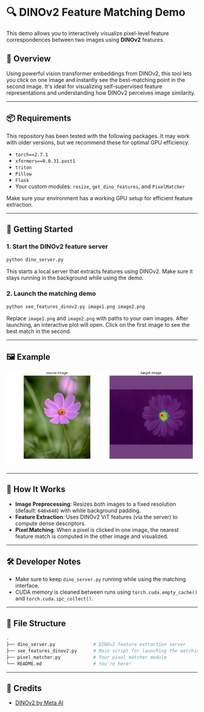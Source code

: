 # 🔍 DINOv2 Feature Matching Demo

This demo allows you to interactively visualize pixel-level feature correspondences between two images using **DINOv2** features.

## 🧠 Overview

Using powerful vision transformer embeddings from DINOv2, this tool lets you click on one image and instantly see the best-matching point in the second image. It's ideal for visualizing self-supervised feature representations and understanding how DINOv2 perceives image similarity.

---

## 📦 Requirements

This repository has been tested with the following packages. It may work with older versions, but we recommend these for optimal GPU efficiency.
- `torch==2.7.1`
- `xformers==0.0.31.post1`
- `triton`
- `Pillow`
- `Flask`
- Your custom modules: `resize`, `get_dino_features`, and `PixelMatcher`

Make sure your environment has a working GPU setup for efficient feature extraction.

---

## 🚀 Getting Started

### 1. Start the DINOv2 feature server

```bash
python dino_server.py
```

This starts a local server that extracts features using DINOv2. Make sure it stays running in the background while using the demo.

### 2. Launch the matching demo

```bash
python see_features_dinov2.py image1.png image2.png
```

Replace `image1.png` and `image2.png` with paths to your own images. After launching, an interactive plot will open. Click on the first image to see the best match in the second.

---

## 🖼️ Example

<p align="center">
  <img src="docs/demo_screenshot.png" width="600" alt="DINOv2 Pixel Matching Demo Screenshot">
</p>

---

## 🧩 How It Works

- **Image Preprocessing**: Resizes both images to a fixed resolution (default: `640x640`) with white background padding.
- **Feature Extraction**: Uses DINOv2 ViT features (via the server) to compute dense descriptors.
- **Pixel Matching**: When a pixel is clicked in one image, the nearest feature match is computed in the other image and visualized.

---

## 🛠 Developer Notes

- Make sure to keep `dino_server.py` running while using the matching interface.
- CUDA memory is cleaned between runs using `torch.cuda.empty_cache()` and `torch.cuda.ipc_collect()`.

---

## 📁 File Structure

```bash
.
├── dino_server.py              # DINOv2 feature extraction server
├── see_features_dinov2.py      # Main script for launching the matching UI
├── pixel_matcher.py            # Your pixel matcher module
└── README.md                   # You're here!
```

---

## 🧠 Credits

- [DINOv2 by Meta AI](https://github.com/facebookresearch/dinov2)
